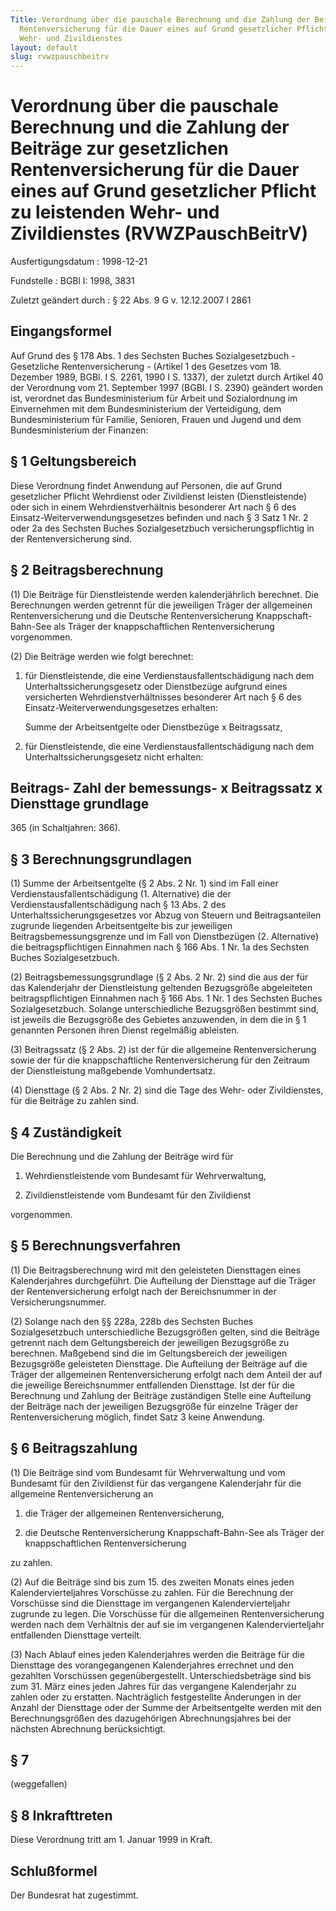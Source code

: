 ```yaml
---
Title: Verordnung über die pauschale Berechnung und die Zahlung der Beiträge zur gesetzlichen
  Rentenversicherung für die Dauer eines auf Grund gesetzlicher Pflicht zu leistenden
  Wehr- und Zivildienstes
layout: default
slug: rvwzpauschbeitrv
---
```


# Verordnung über die pauschale Berechnung und die Zahlung der Beiträge zur gesetzlichen Rentenversicherung für die Dauer eines auf Grund gesetzlicher Pflicht zu leistenden Wehr- und Zivildienstes (RVWZPauschBeitrV)

Ausfertigungsdatum
:   1998-12-21

Fundstelle
:   BGBl I: 1998, 3831

Zuletzt geändert durch
:   § 22 Abs. 9 G v. 12.12.2007 I 2861


## Eingangsformel

Auf Grund des § 178 Abs. 1 des Sechsten Buches Sozialgesetzbuch -
Gesetzliche Rentenversicherung - (Artikel 1 des Gesetzes vom 18.
Dezember 1989, BGBl. I S. 2261, 1990 I S. 1337), der zuletzt durch
Artikel 40 der Verordnung vom 21. September 1997 (BGBl. I S. 2390)
geändert worden ist, verordnet das Bundesministerium für Arbeit und
Sozialordnung im Einvernehmen mit dem Bundesministerium der
Verteidigung, dem Bundesministerium für Familie, Senioren, Frauen und
Jugend und dem Bundesministerium der Finanzen:


## § 1 Geltungsbereich

Diese Verordnung findet Anwendung auf Personen, die auf Grund
gesetzlicher Pflicht Wehrdienst oder Zivildienst leisten
(Dienstleistende) oder sich in einem Wehrdienstverhältnis besonderer
Art nach § 6 des Einsatz-Weiterverwendungsgesetzes befinden und nach §
3 Satz 1 Nr. 2 oder 2a des Sechsten Buches Sozialgesetzbuch
versicherungspflichtig in der Rentenversicherung sind.


## § 2 Beitragsberechnung

(1) Die Beiträge für Dienstleistende werden kalenderjährlich
berechnet. Die Berechnungen werden getrennt für die jeweiligen Träger
der allgemeinen Rentenversicherung und die Deutsche Rentenversicherung
Knappschaft-Bahn-See als Träger der knappschaftlichen
Rentenversicherung vorgenommen.

(2) Die Beiträge werden wie folgt berechnet:

1.  für Dienstleistende, die eine Verdienstausfallentschädigung nach dem
    Unterhaltssicherungsgesetz oder Dienstbezüge aufgrund eines
    versicherten Wehrdienstverhältnisses besonderer Art nach § 6 des
    Einsatz-Weiterverwendungsgesetzes erhalten:

    Summe der Arbeitsentgelte oder Dienstbezüge x Beitragssatz,


2.  für Dienstleistende, die eine Verdienstausfallentschädigung nach dem
    Unterhaltssicherungsgesetz nicht erhalten:



Beitrags-                            Zahl der
bemessungs-   x   Beitragssatz   x   Diensttage
grundlage
-----------------------------------------------
365 (in Schaltjahren: 366).


## § 3 Berechnungsgrundlagen

(1) Summe der Arbeitsentgelte (§ 2 Abs. 2 Nr. 1) sind im Fall einer
Verdienstausfallentschädigung (1. Alternative) die der
Verdienstausfallentschädigung nach § 13 Abs. 2 des
Unterhaltssicherungsgesetzes vor Abzug von Steuern und
Beitragsanteilen zugrunde liegenden Arbeitsentgelte bis zur jeweiligen
Beitragsbemessungsgrenze und im Fall von Dienstbezügen (2.
Alternative) die beitragspflichtigen Einnahmen nach § 166 Abs. 1 Nr.
1a des Sechsten Buches Sozialgesetzbuch.

(2) Beitragsbemessungsgrundlage (§ 2 Abs. 2 Nr. 2) sind die aus der
für das Kalenderjahr der Dienstleistung geltenden Bezugsgröße
abgeleiteten beitragspflichtigen Einnahmen nach § 166 Abs. 1 Nr. 1 des
Sechsten Buches Sozialgesetzbuch. Solange unterschiedliche
Bezugsgrößen bestimmt sind, ist jeweils die Bezugsgröße des Gebietes
anzuwenden, in dem die in § 1 genannten Personen ihren Dienst
regelmäßig ableisten.

(3) Beitragssatz (§ 2 Abs. 2) ist der für die allgemeine
Rentenversicherung sowie der für die knappschaftliche
Rentenversicherung für den Zeitraum der Dienstleistung maßgebende
Vomhundertsatz.

(4) Diensttage (§ 2 Abs. 2 Nr. 2) sind die Tage des Wehr- oder
Zivildienstes, für die Beiträge zu zahlen sind.


## § 4 Zuständigkeit

Die Berechnung und die Zahlung der Beiträge wird für

1.  Wehrdienstleistende vom Bundesamt für Wehrverwaltung,


2.  Zivildienstleistende vom Bundesamt für den Zivildienst



vorgenommen.


## § 5 Berechnungsverfahren

(1) Die Beitragsberechnung wird mit den geleisteten Diensttagen eines
Kalenderjahres durchgeführt. Die Aufteilung der Diensttage auf die
Träger der Rentenversicherung erfolgt nach der Bereichsnummer in der
Versicherungsnummer.

(2) Solange nach den §§ 228a, 228b des Sechsten Buches
Sozialgesetzbuch unterschiedliche Bezugsgrößen gelten, sind die
Beiträge getrennt nach dem Geltungsbereich der jeweiligen Bezugsgröße
zu berechnen. Maßgebend sind die im Geltungsbereich der jeweiligen
Bezugsgröße geleisteten Diensttage. Die Aufteilung der Beiträge auf
die Träger der allgemeinen Rentenversicherung erfolgt nach dem Anteil
der auf die jeweilige Bereichsnummer entfallenden Diensttage. Ist der
für die Berechnung und Zahlung der Beiträge zuständigen Stelle eine
Aufteilung der Beiträge nach der jeweiligen Bezugsgröße für einzelne
Träger der Rentenversicherung möglich, findet Satz 3 keine Anwendung.


## § 6 Beitragszahlung

(1) Die Beiträge sind vom Bundesamt für Wehrverwaltung und vom
Bundesamt für den Zivildienst für das vergangene Kalenderjahr für die
allgemeine Rentenversicherung an

1.  die Träger der allgemeinen Rentenversicherung,


2.  die Deutsche Rentenversicherung Knappschaft-Bahn-See als Träger der
    knappschaftlichen Rentenversicherung



zu zahlen.

(2) Auf die Beiträge sind bis zum 15. des zweiten Monats eines jeden
Kalendervierteljahres Vorschüsse zu zahlen. Für die Berechnung der
Vorschüsse sind die Diensttage im vergangenen Kalendervierteljahr
zugrunde zu legen. Die Vorschüsse für die allgemeinen
Rentenversicherung werden nach dem Verhältnis der auf sie im
vergangenen Kalendervierteljahr entfallenden Diensttage verteilt.

(3) Nach Ablauf eines jeden Kalenderjahres werden die Beiträge für die
Diensttage des vorangegangenen Kalenderjahres errechnet und den
gezahlten Vorschüssen gegenübergestellt. Unterschiedsbeträge sind bis
zum 31. März eines jeden Jahres für das vergangene Kalenderjahr zu
zahlen oder zu erstatten. Nachträglich festgestellte Änderungen in der
Anzahl der Diensttage oder der Summe der Arbeitsentgelte werden mit
den Berechnungsgrößen des dazugehörigen Abrechnungsjahres bei der
nächsten Abrechnung berücksichtigt.


## § 7

(weggefallen)


## § 8 Inkrafttreten

Diese Verordnung tritt am 1. Januar 1999 in Kraft.


## Schlußformel

Der Bundesrat hat zugestimmt.

